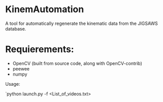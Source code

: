 # KinemAutomation
A tool for automatically regenerate the kinematic data from the JIGSAWS database.

# Requierements:
- OpenCV (built from source code, along with OpenCV-contrib)
- peewee
- numpy

Usage:

`python launch.py -f <List_of_videos.txt>
